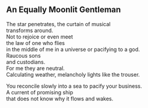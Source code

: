 An Equally Moonlit Gentleman
----------------------------
The star penetrates, the curtain of musical  
transforms around.  
Not to rejoice or even meet  
the law of one who flies  
in the middle of me in a universe or pacifying to a god.  
Raucous sons  
and custodians.  
For me they are neutral.  
Calculating weather, melancholy lights like the trouser.  
  
You reconcile slowly into a sea to pacify your business.  
A current of promising ship  
that does not know why it flows and wakes.  
